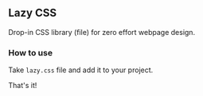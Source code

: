 Lazy CSS
---

Drop-in CSS library (file) for zero effort webpage design. 

### How to use

Take `lazy.css` file and add it to your project.

That's it!

